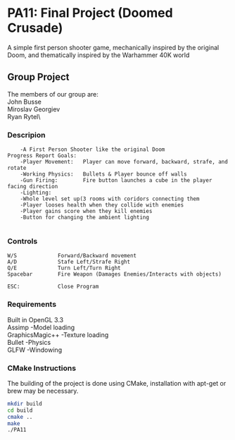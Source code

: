 # PA11: Final Project (Doomed Crusade)

A simple first person shooter game, mechanically inspired by the original Doom, and thematically inspired by the Warhammer 40K world

## Group Project
The members of our group are:\
John Busse\
Miroslav Georgiev\
Ryan Rytel\

### Descripion
```
	-A First Person Shooter like the original Doom
Progress Report Goals:
	-Player Movement:	Player can move forward, backward, strafe, and rotate
	-Working Physics:	Bullets & Player bounce off walls
	-Gun Firing:		Fire button launches a cube in the player facing direction
	-Lighting:
	-Whole level set up(3 rooms with coridors connecting them
	-Player looses health when they collide with enemies
	-Player gains score when they kill enemies
	-Button for changing the ambient lighting
	
```

### Controls
	W/S				Forward/Backward movement
	A/D				Stafe Left/Strafe Right
	Q/E				Turn Left/Turn Right
	Spacebar		Fire Weapon (Damages Enemies/Interacts with objects)

	ESC:			Close Program

### Requirements
Built in OpenGL 3.3\
Assimp				-Model loading\
GraphicsMagic++		-Texture loading\
Bullet				-Physics\
GLFW				-Windowing

### CMake Instructions
The building of the project is done using CMake, installation with apt-get or brew may be necessary.

```bash
mkdir build
cd build
cmake ..
make
./PA11
```


